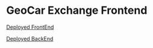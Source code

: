 # GeoCar Exchange Frontend
[Deployed FrontEnd](https://aesthetic-crisp-160450.netlify.app)

[Deployed BackEnd](https://geocar-exchange-backend.onrender.com)